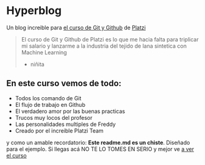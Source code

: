 # Hyperblog
Un blog increible para [el curso de Git y Github](https://platzi.com/cursos/git-github/ "el curso de Git y Github") de [Platzi ](https://platzi.com/home "Platzi ")
> El curso de Git y Github de Platzi es lo que me hacia falta para triplicar mi salario y lanzarme a la industria del tejido de lana sintetica con Machine Learning
>  - niñita

## En este curso vemos de todo:
- Todos los comando de Git
- El flujo de trabajo en Github
- El verdadero amor por las buenas practicas
- Trucos muy locos del profesor
- Las personalidades multiples de Freddy
- Creado por el increible Platzi Team

y como un amable recordatorio: **Este readme.md es un chiste**. Diseñado para el ejemplo. Si llegas acá NO TE LO TOMES EN SERIO y mejor ve [a ver el curso](https://platzi.com/cursos/git-github/ "a ver el curso")
